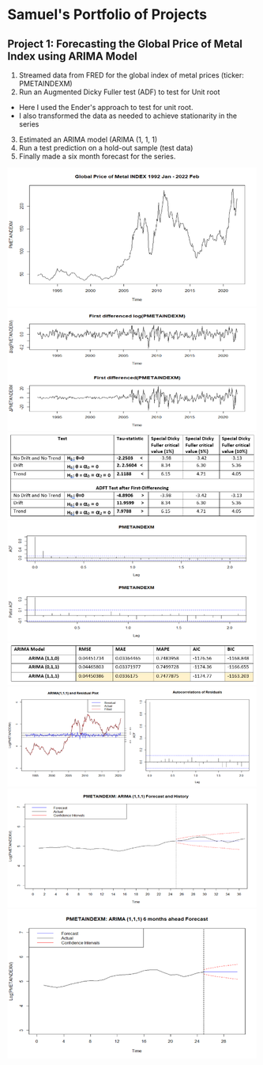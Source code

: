 # Samuel's Portfolio of Projects

## Project 1: Forecasting the Global Price of Metal Index using ARIMA Model
1. Streamed data from FRED for the global index of metal prices (ticker: PMETAINDEXM)
2. Run an Augmented Dicky Fuller test (ADF) to test for Unit root
  - Here I used the Ender's approach to test for unit root.
  - I also transformed the data as needed to achieve stationarity in the series
3. Estimated an ARIMA model (ARIMA (1, 1, 1)
4. Run a test prediction on a hold-out sample (test data)
5. Finally made a six month forecast for the series.

![](https://github.com/SamuelTesfamariam/Samuel_Portfolio/blob/main/Images/Plot%20of%20the%20series.png)
![](https://github.com/SamuelTesfamariam/Samuel_Portfolio/blob/main/Images/Series%20transformation.png)
![](https://github.com/SamuelTesfamariam/Samuel_Portfolio/blob/main/Images/ADF%20Test%20results.PNG)
![](https://github.com/SamuelTesfamariam/Samuel_Portfolio/blob/main/Images/ACF_PACF%20plot.png)
![](https://github.com/SamuelTesfamariam/Samuel_Portfolio/blob/main/Images/Models%20comparison.PNG)
![](https://github.com/SamuelTesfamariam/Samuel_Portfolio/blob/main/Images/estimated%20model%20fit%20and%20residuals.png)
![](https://github.com/SamuelTesfamariam/Samuel_Portfolio/blob/main/Images/forecast%20vs%20actuals.png)
![](https://github.com/SamuelTesfamariam/Samuel_Portfolio/blob/main/Images/6%20month%20forecast.png)
